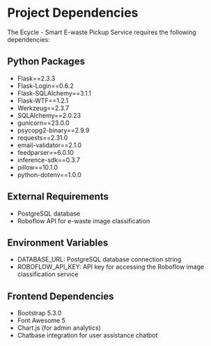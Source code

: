 # Project Dependencies

The Ecycle - Smart E-waste Pickup Service requires the following dependencies:

## Python Packages
- Flask==2.3.3
- Flask-Login==0.6.2
- Flask-SQLAlchemy==3.1.1
- Flask-WTF==1.2.1
- Werkzeug==2.3.7
- SQLAlchemy==2.0.23
- gunicorn==23.0.0
- psycopg2-binary==2.9.9
- requests==2.31.0
- email-validator==2.1.0
- feedparser==6.0.10
- inference-sdk==0.3.7
- pillow==10.1.0
- python-dotenv==1.0.0

## External Requirements
- PostgreSQL database
- Roboflow API for e-waste image classification

## Environment Variables
- DATABASE_URL: PostgreSQL database connection string
- ROBOFLOW_API_KEY: API key for accessing the Roboflow image classification service

## Frontend Dependencies
- Bootstrap 5.3.0
- Font Awesome 5
- Chart.js (for admin analytics)
- Chatbase integration for user assistance chatbot